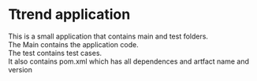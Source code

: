 # Ttrend application

This is a small application that contains main and test folders.  
The Main contains the application code.  
The test contains test cases.  
It also contains pom.xml which has all dependences and artfact name and version

